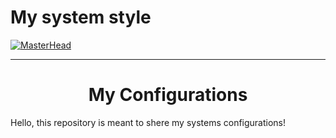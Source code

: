 # My system style

[![MasterHead](https://cdn.discordapp.com/attachments/913619847240364033/915460442665660426/Untitled-2-Recovrered.png)](https://alissonpeixer.github.io/)
<hr>
<center> <h1>My Configurations</h1> </center>

Hello, this repository is meant to shere my systems configurations!
